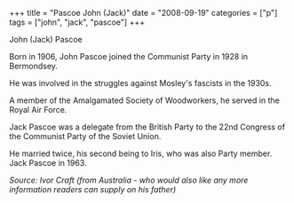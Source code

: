 +++
title = "Pascoe John (Jack)"
date = "2008-09-19"
categories = ["p"]
tags = ["john", "jack", "pascoe"]
+++

John (Jack) Pascoe

Born in 1906, John Pascoe joined the Communist Party in 1928 in Bermondsey.

He was involved in the struggles against Mosley's fascists in the 1930s.

A member of the Amalgamated Society of Woodworkers, he served in the Royal Air Force.

Jack Pascoe was a delegate from the British Party to the 22nd Congress of the Communist Party of the Soviet Union.

He married twice, his second being to Iris, who was also Party member. Jack Pascoe in 1963.

_Source: Ivor Craft (from Australia - who would also like any more information readers can supply on his father)_
